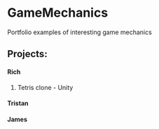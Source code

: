 # GameMechanics
Portfolio examples of interesting game mechanics

## Projects:

#### Rich
1. Tetris clone - Unity

#### Tristan

#### James

